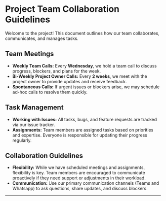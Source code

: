# Project Team Collaboration Guidelines

Welcome to the project! This document outlines how our team collaborates, communicates, and manages tasks.  

## Team Meetings

- **Weekly Team Calls:** Every **Wednesday**, we hold a team call to discuss progress, blockers, and plans for the week.  
- **Bi-Weekly Project Owner Calls:** Every **2 weeks**, we meet with the project owner to provide updates and receive feedback.  
- **Spontaneous Calls:** If urgent issues or blockers arise, we may schedule ad-hoc calls to resolve them quickly.  

## Task Management

- **Working with Issues:** All tasks, bugs, and feature requests are tracked via our issue tracker.  
- **Assignments:** Team members are assigned tasks based on priorities and expertise. Everyone is responsible for updating their progress regularly.  

## Collaboration Guidelines

- **Flexibility:** While we have scheduled meetings and assignments, flexibility is key. Team members are encouraged to communicate proactively if they need support or adjustments in their workload.  
- **Communication:** Use our primary communication channels (Teams and Whatsapp) to ask questions, share updates, and discuss blockers.  

---

